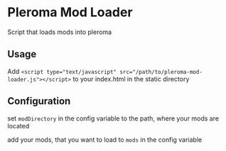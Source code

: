 # Pleroma Mod Loader

Script that loads mods into pleroma



## Usage

Add `<script type="text/javascript" src="/path/to/pleroma-mod-loader.js"></script>` to your index.html in the static directory

## Configuration

set `modDirectory` in the config variable to the path, where your mods are located

add your mods, that you want to load to `mods` in the config variable

